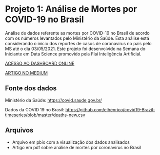 # Projeto 1: Análise de Mortes por COVID-19 no Brasil

Análise de dados referente as mortes por COVID-19 no Brasil de acordo com os números levantados pelo Ministério da Saúde. Esta análise está considerando o início dos reportes de casos de coronavírus no país pelo MS até o dia 03/05/2021. Este projeto foi desenvolvido na Semana do Iniciante em Data Science promovido pela Flai Inteligência Artificial.

[ACESSO AO DASHBOARD ONLINE](https://app.powerbi.com/view?r=eyJrIjoiYzZkNmUzOTEtOTFkNi00NjQ5LTg1NWYtMDJlN2M2MjA0MjI4IiwidCI6ImNhMGRiYTRiLTRlYTktNGVkNS04ODMwLTUzNzk5MzkwZWMzNSJ9)

[ARTIGO NO MEDIUM](https://theresarocha.medium.com/an%C3%A1lise-de-mortes-por-covid-19-no-brasil-98d9e3f14f44)

## Fonte dos dados

Ministério da Saúde: https://covid.saude.gov.br/

Dados da COVID 19 no Brasil: https://github.com/elhenrico/covid19-Brazil-timeseries/blob/master/deaths-new.csv

## Arquivos

- Arquivo em pbix com a visualização dos dados analisados 
- Artigo em pdf sobre análise de mortes por coronavírus no Brasil



